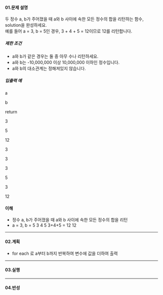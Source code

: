 #### 01.문제 설명

두 정수 a, b가 주어졌을 때 a와 b 사이에 속한 모든 정수의 합을 리턴하는 함수, solution을 완성하세요.  
예를 들어 a = 3, b = 5인 경우, 3 + 4 + 5 = 12이므로 12를 리턴합니다.

##### 제한 조건

-   a와 b가 같은 경우는 둘 중 아무 수나 리턴하세요.
-   a와 b는 -10,000,000 이상 10,000,000 이하인 정수입니다.
-   a와 b의 대소관계는 정해져있지 않습니다.

##### 입출력 예

a

b

return

3

5

12

3

3

3

5

3

12

#### 이해
- 정수 a, b가 주어졌을 때 a와 b 사이에 속한 모든 정수의 합을 리턴
-  a = 3, b = 5
	3 4 5
	3+4+5 = 12
	12

---
#### 02.계획
- for each 로 a부터 b까지 반복하여 변수에 값을 더하여 출력

---
#### 03.실행

----
#### 04.반성


<!--stackedit_data:
eyJoaXN0b3J5IjpbMTU2MTY4MTc5OV19
-->